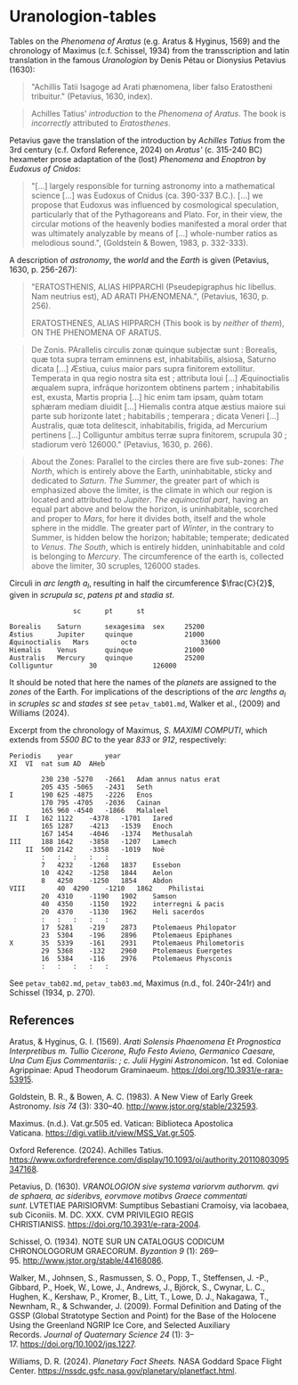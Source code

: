 # Uranologion-tables

Tables on the *Phenomena of Aratus* (e.g. Aratus & Hyginus, 1569) and the chronology of Maximus (c.f. Schissel, 1934) from the transscription and latin translation in the famous *Uranologion* by Denis Pétau or Dionysius Petavius (1630):

>"Achillis Tatii Isagoge ad Arati phænomena, liber falso Eratostheni tribuitur." (Petavius, 1630, index).

>Achilles Tatius' *introduction* to the *Phenomena of Aratus*. The book is *incorrectly* attributed to *Eratosthenes*.

Petavius ​​​gave the translation of the introduction by *Achilles Tatius* from the 3rd century (c.f. Oxford Reference, 2024) on *Aratus'* (c. 315-240 BC) hexameter prose adaptation of the (lost) *Phenomena* and *Enoptron* by *Eudoxus of Cnidos*:
>"[...] largely responsible for turning astronomy into a mathematical science [...] was Eudoxus of Cnidus (ca. 390-337 B.C.). [...] we propose that Eudoxus was influenced by cosmological speculation, particularly that of the Pythagoreans and Plato. For, in their view, the circular motions of the heavenly bodies manifested a moral order that was ultimately analyzable by means of [...] whole-number ratios as melodious sound.", (Goldstein & Bowen, 1983, p. 332-333).

A description of *astronomy*, the *world* and the *Earth* is given (Petavius, 1630, p. 256-267):

>"ERATOSTHENIS, ALIAS HIPPARCHI
(Pseudepigraphus hic libellus. Nam neutrius est), AD ARATI PHÆNOMENA.", (Petavius, 1630, p. 256).
>
>ERATOSTHENES,
ALIAS HIPPARCH (This book is by *neither* of *them*), ON THE PHENOMENA OF ARATUS.

>De Zonis. PArallelis circulis zonæ quinque subjectæ sunt : Borealis, quæ tota supra terram eminnens est, inhabitabilis, alsiosa, Saturno dicata [...] Æstiua, cuius maior pars supra finitorem extollitur. Temperata in qua regio nostra sita est ; attributa Ioui [...] Æquinoctialis æqualem supra, infráque horizontem obtinens partem ; inhabitabilis est, exusta, Martis propria [...] hic enim tam ipsam, quàm totam sphæram mediam diuidit [...] Hiemalis contra atque æstius maiore sui parte sub horizonte latet ; habitabilis ; temperara ; dicata Veneri [...] Australis, quæ tota delitescit, inhabitabilis, frigida, ad Mercurium pertinens [...] Colliguntur ambitus terræ supra finitorem, scrupula 30 ; stadiorum verò 126000." (Petavius, 1630, p. 266).

>About the Zones: Parallel to the circles there are five sub-zones: *The North*, which is entirely above the Earth, uninhabitable, sticky and dedicated to *Saturn*. *The Summer*, the greater part of which is emphasized above the limiter, is  the climate in which our region is located and attributed to *Jupiter*. *The equinoctial part*, having an equal part above and below the horizon, is uninhabitable, scorched and proper to *Mars*, for here it divides both, itself and the whole sphere in the middle. The greater part of *Winter*, in the contrary to Summer, is hidden below the horizon;  habitable;  temperate;  dedicated to *Venus*. *The South*, which is entirely hidden, uninhabitable and  cold is belonging to *Mercury*. The circumference of the earth is, collected above the limiter, 30 scruples, 126000 stades.

Circuli in *arc length* $a_l$, resulting in half the circumference $\frac{C}{2}$, given in *scrupula* $sc$, *patens* $pt$ and *stadia* $st$.
~~~				
				sc		pt		st

Borealis	Saturn		sexagesima	sex		25200
Æstius		Jupiter		quinque				21000
Æquinoctialis	Mars		octo				33600
Hiemalis	Venus		quinque				21000
Australis	Mercury		quinque				25200
Colliguntur			30				126000
~~~


It should be noted that here the names of the *planets* are assigned to the *zones* of the Earth.
For implications of the descriptions of the *arc lengths* $a_l$ in *scruples* $sc$ and *stades* $st$ see `petav_tab01.md`, Walker et al., (2009) and Williams (2024).

Excerpt from the chronology of Maximus, *S. MAXIMI COMPUTI*, which extends from *5500 BC* to the year *833* or *912*, respectively:
~~~
Periodis	year		year			
XI	VI	nat	sum	AD	AHeb	

		230	230	-5270	-2661	Adam annus natus erat
		205	435	-5065	-2431	Seth
I		190	625	-4875	-2226	Enos
		170	795	-4705	-2036	Cainan
		165	960	-4540	-1866	Malaleel
II	I	162	1122	-4378	-1701	Iared
		165	1287	-4213	-1539	Enoch
		167	1454	-4046	-1374	Methusalah
III		188	1642	-3858	-1207	Lamech
	II	500	2142	-3358	-1019	Noë
		:	:	:	:	:
		7	4232	-1268	1837	Essebon
		10	4242	-1258	1844	Aelon
		8	4250	-1250	1854	Abdon
VIII		40	4290	-1210	1862	Philistai
		20	4310	-1190	1902	Samson
		40	4350	-1150	1922	interregni & pacis
		20	4370	-1130	1962	Heli sacerdos
		:	:	:	:	:
		17	5281	-219	2873	Ptolemaeus Philopator
		23	5304	-196	2896	Ptolemaeus Epiphanes
X		35	5339	-161	2931	Ptolemaeus Philometoris
		29	5368	-132	2960	Ptolemaeus Euergetes
		16	5384	-116	2976	Ptolemaeus Physconis
		:	:	:	:	:
~~~
See `petav_tab02.md`, `petav_tab03.md`, Maximus (n.d., fol. 240r-241r) and Schissel (1934, p. 270).

## References
Aratus, & Hyginus, G. I. (1569). *Arati Solensis Phaenomena Et Prognostica Interpretibus m. Tullio Cicerone, Rufo Festo Avieno, Germanico Caesare, Una Cum Ejus Commentariis: ; c. Julii Hygini Astronomicon*. 1st ed. Coloniae Agrippinae: Apud Theodorum Graminaeum. https://doi.org/10.3931/e-rara-53915.

Goldstein, B. R., & Bowen, A. C. (1983). A New View of Early Greek Astronomy. *Isis 74* (3): 330–40. http://www.jstor.org/stable/232593.

Maximus. (n.d.). Vat.gr.505 ed. Vatican: Biblioteca Apostolica Vaticana. https://digi.vatlib.it/view/MSS_Vat.gr.505.

Oxford Reference. (2024). Achilles Tatius. https://www.oxfordreference.com/display/10.1093/oi/authority.20110803095347168.

Petavius, D. (1630). *VRANOLOGION sive systema variorvm authorvm. qvi de sphaera, ac sideribvs, eorvmove motibvs Graece commentati sunt*. LVTETIAE PARISIORVM: Sumptibus Sebastiani Cramoisy, via Iacobaea, sub Ciconiis. M. DC. XXX. CVM PRIVILEGIO REGIS CHRISTIANISS. https://doi.org/10.3931/e-rara-2004.

Schissel, O. (1934). NOTE SUR UN CATALOGUS CODICUM CHRONOLOGORUM GRAECORUM. *Byzantion 9* (1): 269–95. http://www.jstor.org/stable/44168086.

Walker, M., Johnsen, S., Rasmussen, S. O., Popp, T., Steffensen, J. -P., Gibbard, P., Hoek, W., Lowe, J., Andrews, J., Björck, S., Cwynar, L. C., Hughen, K., Kershaw, P., Kromer, B., Litt, T., Lowe, D. J., Nakagawa, T., Newnham, R., & Schwander, J. (2009). Formal Definition and Dating of the GSSP (Global Stratotype Section and Point) for the Base of the Holocene Using the Greenland NGRIP Ice Core, and Selected Auxiliary Records. *Journal of Quaternary Science 24* (1): 3–17. https://doi.org/10.1002/jqs.1227.

Williams, D. R. (2024). *Planetary Fact Sheets.* NASA Goddard Space Flight Center. https://nssdc.gsfc.nasa.gov/planetary/planetfact.html.

